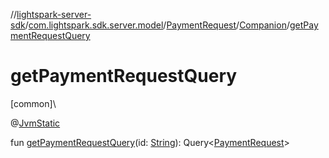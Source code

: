 //[lightspark-server-sdk](../../../../index.md)/[com.lightspark.sdk.server.model](../../index.md)/[PaymentRequest](../index.md)/[Companion](index.md)/[getPaymentRequestQuery](get-payment-request-query.md)

# getPaymentRequestQuery

[common]\

@[JvmStatic](https://kotlinlang.org/api/latest/jvm/stdlib/kotlin.jvm/-jvm-static/index.html)

fun [getPaymentRequestQuery](get-payment-request-query.md)(id: [String](https://kotlinlang.org/api/latest/jvm/stdlib/kotlin/-string/index.html)): Query&lt;[PaymentRequest](../index.md)&gt;
